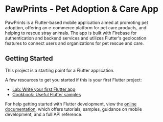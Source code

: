 # PawPrints - Pet Adoption & Care App
PawPrints is a Flutter-based mobile application aimed at promoting pet adoption, offering an e-commerce platform for pet care products, and helping to rescue stray animals. The app is built with Firebase for authentication and backend services and utilizes Flutter's geolocation features to connect users and organizations for pet rescue and care.

## Getting Started

This project is a starting point for a Flutter application.

A few resources to get you started if this is your first Flutter project:

- [Lab: Write your first Flutter app](https://docs.flutter.dev/get-started/codelab)
- [Cookbook: Useful Flutter samples](https://docs.flutter.dev/cookbook)

For help getting started with Flutter development, view the
[online documentation](https://docs.flutter.dev/), which offers tutorials,
samples, guidance on mobile development, and a full API reference.
